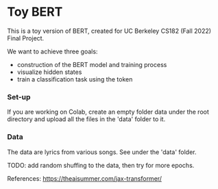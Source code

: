 # Toy BERT
This is a toy version of BERT, created for UC Berkeley CS182 (Fall 2022) Final Project.

We want to achieve three goals:
- construction of the BERT model and training process
- visualize hidden states
- train a classification task using the <NSP> token

### Set-up
If you are working on Colab, create an empty folder data under the root directory and upload all the files in the 'data' folder to it.

### Data
The data are lyrics from various songs. See under the 'data' folder.
  
TODO: add random shuffing to the data, then try for more epochs.


References: https://theaisummer.com/jax-transformer/
